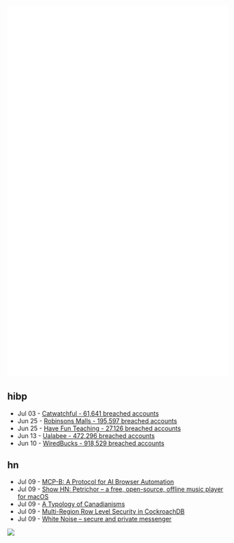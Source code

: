 ![Metrics](https://raw.githubusercontent.com/phixion/phixion/master/metrics.svg)

## hibp

<!--
for https://github.com/phixion/phixion/blob/main/.github/workflows/feeds.yml
-->
<!--START_SECTION:haveibeenpwnd-->
- Jul 03 - [Catwatchful - 61,641 breached accounts](https://haveibeenpwned.com/Breach/Catwatchful)
- Jun 25 - [Robinsons Malls - 195,597 breached accounts](https://haveibeenpwned.com/Breach/RobinsonsMalls)
- Jun 25 - [Have Fun Teaching - 27,126 breached accounts](https://haveibeenpwned.com/Breach/HaveFunTeaching)
- Jun 13 - [Ualabee - 472,296 breached accounts](https://haveibeenpwned.com/Breach/Ualabee)
- Jun 10 - [WiredBucks - 918,529 breached accounts](https://haveibeenpwned.com/Breach/WiredBucks)
<!--END_SECTION:haveibeenpwnd-->

## hn

<!--
for https://github.com/phixion/phixion/blob/main/.github/workflows/feeds.yml
-->
<!--START_SECTION:hn-->
- Jul 09 - [MCP-B: A Protocol for AI Browser Automation](https://mcp-b.ai/)
- Jul 09 - [Show HN: Petrichor – a free, open-source, offline music player for macOS](https://github.com/kushalpandya/Petrichor)
- Jul 09 - [A Typology of Canadianisms](https://dchp.arts.ubc.ca/how-to-use)
- Jul 09 - [Multi-Region Row Level Security in CockroachDB](https://www.cockroachlabs.com/blog/fine-grained-access-control-row-level-security/)
- Jul 09 - [White Noise – secure and private messenger](https://www.whitenoise.chat/)
<!--END_SECTION:hn-->

<!--
for https://yhype.me
-->
![](https://hit.yhype.me/github/profile?user_id=13013670)
